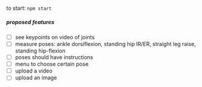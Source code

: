 to start: `npm start`

##### proposed features
- [ ] see keypoints on video of joints
- [ ] measure poses: ankle dorsiflexion, standing hip IR/ER, straight leg raise, standing hip-flexion
- [ ] poses should have instructions
- [ ] menu to choose certain pose
- [ ] upload a video
- [ ] upload an image